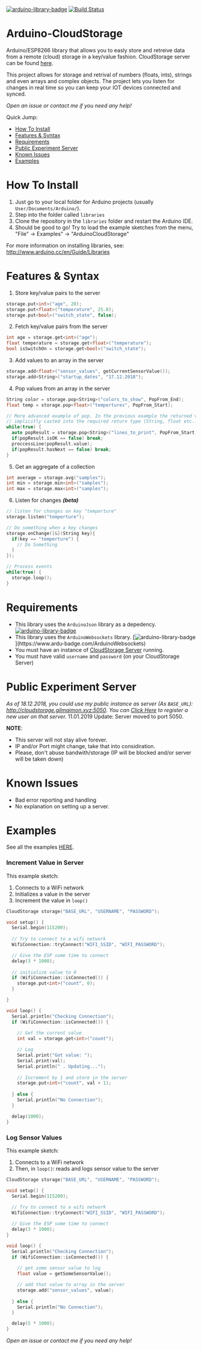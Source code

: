 [![arduino-library-badge](https://www.ardu-badge.com/badge/ArduinoCloudStorage.svg)](https://www.ardu-badge.com/ArduinoCloudStorage)  [![Build Status](https://travis-ci.org/gilmaimon/Arduino-CloudStorage.svg?branch=master)](https://travis-ci.org/gilmaimon/Arduino-CloudStorage)
# Arduino-CloudStorage
Arduino/ESP8266 library that allows you to easly store and retreive data from a remote (cloud) storage in a key/value fashion. CloudStorage server can be found [here](https://github.com/gilmaimon/CloudStorage-Server).

This project allows for storage and retrival of numbers (floats, ints), strings and even arrays and complex objects. The project lets you listen for changes in real time so you can keep your IOT devices connected and synced.

*Open an issue or contact me if you need any help!*

Quick Jump:
* [How To Install](#How-To-Install)
* [Features & Syntax](#features--syntax)
* [Requirements](#requirements)
* [Public Experiment Server](#Public-Experiment-Server)
* [Known Issues](#known-issues)
* [Examples](#examples)

# How To Install
1. Just go to your local folder for Arduino projects (usually `User/Documents/Arduino/`).
2. Step into the folder called `libraries`
3. Clone the repository in the `libraries` folder and restart the Arduino IDE.
4. Should be good to go! Try to load the example sketches from the menu, "File" -> Examples" -> "ArduinoCloudStorage"

For more information on installing libraries, see: http://www.arduino.cc/en/Guide/Libraries

# Features & Syntax
1. Store key/value pairs to the server
```C++
storage.put<int>("age", 20);
storage.put<float>("temperature", 25.8);
storage.put<bool>("switch_state", false);
```
2. Fetch key/value pairs from the server
```C++
int age = storage.get<int>("age");
float temperature = storage.get<float>("temperature");
bool isSwitchOn = storage.get<bool>("switch_state");
```
3. Add values to an array in the server
```C++
storage.add<float>("sensor_values", getCurrentSensorValue());
storage.add<String>("startup_dates", "17.12.2018");
```
4. Pop values from an array in the server
```C++
String color = storage.pop<String>("colors_to_show", PopFrom_End);
float temp = storage.pop<float>("tempertures", PopFrom_Start);
```
```C++
// More advanced example of pop. In the previous example the returned value is 
// implicitly casted into the required return type (String, float etc..)
while(true) {
  auto popResult = storage.pop<String>("lines_to_print", PopFrom_Start);
  if(popResult.isOK == false) break;
  proccessLine(popResult.value);
  if(popResult.hasNext == false) break;
}
```
5. Get an aggregate of a collection
```c++
int average = storage.avg("samples");
int min = storage.min<int>("samples");
int max = storage.max<int>("samples");
```
6. Listen for changes ***(beta)***
```C++
// listen for changes on key "temperture"
storage.listen("temperture");

// Do something when a key changes
storage.onChange([&](String key){
  if(key == "temperture") {
    // Do Something
  }
});

// Process events
while(true) {
  storage.loop();
}
```

# Requirements
* This library uses the `ArduinoJson` library as a depedency.  [![arduino-library-badge](https://www.ardu-badge.com/badge/ArduinoJson.svg)](https://www.ardu-badge.com/ArduinoJson)
* This library uses the `ArduinoWebsockets` library.  [![arduino-library-badge](https://www.ardu-badge.com/badge/ArduinoWebsockets.svg?)](https://www.ardu-badge.com/ArduinoWebsockets)
* You must have an instance of [CloudStorage Server](https://github.com/gilmaimon/CloudStorage-Server) running.
* You must have valid `username` and `password` (on your CloudStorage Server)

# Public Experiment Server
*As of 18.12.2018, you could use my public instance as server (As `BASE_URL`): http://cloudstorage.gilmaimon.xyz:5050*. 
*You can [Click Here](http://cloudstorage.gilmaimon.xyz:5050/user/register) to register a new user on that server.*
11.01.2019 Update: Server moved to port 5050.

**NOTE**:
* This server will not stay alive forever. 
* IP and/or Port might change, take that into considiration.
* Please, don't abuse bandwith/storage (IP will be blocked and/or server will be taken down)

# Known Issues
* Bad error reporting and handling
* No explanation on setting up a server.

# Examples
See all the examples [HERE](https://github.com/gilmaimon/Arduino-CloudStorage/tree/master/examples).

### Increment Value in Server
This example sketch:
1. Connects to a WiFi network
2. Initializes a value in the server
3. Increment the value in `loop()`

```C++
CloudStorage storage("BASE_URL", "USERNAME", "PASSWORD");

void setup() {
  Serial.begin(115200);
  
  // Try to connect to a wifi network
  WifiConnection::tryConnect("WIFI_SSID", "WIFI_PASSWORD");  

  // Give the ESP some time to connect
  delay(3 * 1000);
  
  // initialize value to 0
  if (WifiConnection::isConnected()) {
    storage.put<int>("count", 0);
  }

}

void loop() {
  Serial.println("Checking Connection");
  if (WifiConnection::isConnected()) {
    
    // Get the current value
    int val = storage.get<int>("count");

    // Log
    Serial.print("Got value: ");
    Serial.print(val);
    Serial.println(" . Updating...");
    
    // Increment by 1 and store in the server
    storage.put<int>("count", val + 1);
    
  } else {
    Serial.println("No Connection");
  }

  delay(1000);
}
```

### Log Sensor Values
This example sketch:
1. Connects to a WiFi network
2. Then, in `loop()`: reads and logs sensor value to the server

```C++
CloudStorage storage("BASE_URL", "USERNAME", "PASSWORD");

void setup() {
  Serial.begin(115200);
  
  // Try to connect to a wifi network
  WifiConnection::tryConnect("WIFI_SSID", "WIFI_PASSWORD");  

  // Give the ESP some time to connect
  delay(3 * 1000);
}

void loop() {
  Serial.println("Checking Connection");
  if (WifiConnection::isConnected()) {
    
    // get some sensor value to log
    float value = getSomeSensorValue();

    // add that value to array in the server
    storage.add("sensor_values", value);
    
  } else {
    Serial.println("No Connection");
  }

  delay(5 * 1000);
}
```
*Open an issue or contact me if you need any help!*
